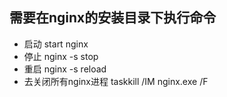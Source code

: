 ## 需要在nginx的安装目录下执行命令

* 启动 start nginx
* 停止 nginx -s stop
* 重启 nginx -s reload
* 去关闭所有nginx进程 taskkill /IM  nginx.exe  /F